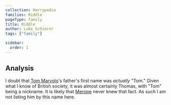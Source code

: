 ```yaml
---
collection: Harrypedia
families: Riddle
pageType: family
title: Riddle
author: Luke Schierer
tags: ["family"]

sidebar:
  order: 1
---
```


## Analysis

I doubt that [Tom Marvolo]'s father's first name was _actually_ "Tom." Given what I know of British society, it was almost certainly Thomas, with "Tom" being a nickname. It is likely that [Merope] never knew that fact. As such I am not listing him by this name here.

[Tom Marvolo]: tom_marvolo/
[Merope]: /harrypedia/people/gaunt/merope//
